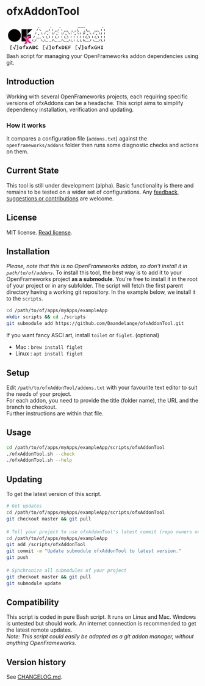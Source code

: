 ofxAddonTool
============
![ofxAddonTool](./ofxaddons_thumbnail.png)  
Bash script for managing your OpenFrameworks addon dependencies using git.

Introduction
------------
Working with several OpenFrameworks projects, each requiring specific versions of ofxAddons can be a headache. This script aims to simplify dependency installation, verification and updating.  

### How it works
It compares a configuration file (`addons.txt`) against the `openframeworks/addons` folder then runs some diagnostic checks and actions on them.

Current State
-------------
This tool is still under development (alpha). Basic functionality is there and remains to be tested on a wider set of configurations.
Any [feedback, suggestions or contributions](https://github.com/Daandelange/ofxAddonTool/issues) are welcome.

License
-------
MIT license. [Read license](./LICENSE.md).

Installation
------------
*Please, note that this is no OpenFrameworks addon, so don't install it in `path/to/of/addons`.*
To install this tool, the best way is to add it to your OpenFrameworks project **as a submodule**.
You're free to install it in the root of your project or in any subfolder. The script will fetch the first parent directory having a working git repository.
In the example below, we install it to the `scripts`.
````bash
cd /path/to/of/apps/myApps/exampleApp
mkdir scripts && cd ./scripts
git submodule add https://github.com/Daandelange/ofxAddonTool.git
````

If you want fancy ASCI art, install `toilet` or `figlet`. (optional)
- Mac : `brew install figlet`
- Linux : `apt install figlet`

Setup
-----
Edit `/path/to/ofxAddonTool/addons.txt` with your favourite text editor to suit the needs of your project.  
For each addon, you need to provide the title (folder name), the URL and the branch to checkout.  
Further instructions are within that file.  

Usage
-----
````bash
cd /path/to/of/apps/myApps/exampleApp/scripts/ofxAddonTool
./ofxAddonTool.sh --check
./ofxAddonTool.sh --help
````

Updating
--------
To get the latest version of this script.
````bash
# Get updates
cd /path/to/of/apps/myApps/exampleApp/scripts/ofxAddonTool
git checkout master && git pull

# Tell your project to use ofxAddonTool's latest commit (repo owners only)
cd /path/to/of/apps/myApps/exampleApp
git add /scripts/ofxAddonTool
git commit -m "Update submodule ofxAddonTool to latest version."
git push

# Synchronize all submodules of your project
git checkout master && git pull
git submodule update
````

Compatibility
-------------
This script is coded in pure Bash script. It runs on Linux and Mac. Windows is untested but should work.
An internet connection is recommended to get the latest remote updates.  
*Note: This script could easily be adapted as a git addon manager, without anything OpenFrameworks.*


Version history
---------------
See [CHANGELOG.md](./CHANGELOG.md).
